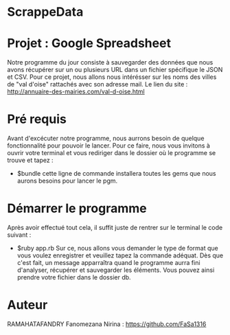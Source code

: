 # ScrappeData
# Projet : Google Spreadsheet
Notre programme du jour consiste à sauvegarder des données que nous avons récupérer sur un ou plusieurs URL dans un fichier spécifique le JSON et CSV. Pour ce projet, nous allons nous intérésser sur les noms des villes de "val d'oise" rattachés avec son adresse mail. Le lien du site : http://annuaire-des-mairies.com/val-d-oise.html 

# Pré requis
Avant d'excécuter notre programme, nous aurrons besoin de quelque fonctionnalité pour pouvoir le lancer. Pour ce faire, nous vous invitons à ouvrir votre terminal et vous rediriger dans le dossier où le programme se trouve et tapez : 
- $bundle
cette ligne de commande installera toutes les gems que nous aurons besoins pour lancer le pgm.

# Démarrer le programme
Après avoir effectué tout cela, il suffit juste de rentrer sur le terminal le code suivant : 
- $ruby app.rb
Sur ce, nous allons vous demander le type de format que vous voulez enregistrer et veuillez tapez la commande adéquat. Dès que c'est fait, un message apparraîtra quand le programme aurra fini d'analyser, récupérer et sauvegarder les éléments.
Vous pouvez ainsi prendre votre fichier dans le dossier db.

# Auteur
RAMAHATAFANDRY Fanomezana Nirina : https://github.com/FaSa1316
